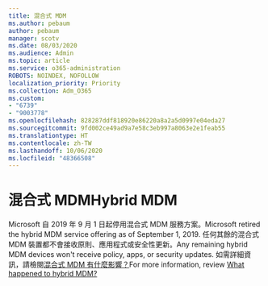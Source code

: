 ```yaml
---
title: 混合式 MDM
ms.author: pebaum
author: pebaum
manager: scotv
ms.date: 08/03/2020
ms.audience: Admin
ms.topic: article
ms.service: o365-administration
ROBOTS: NOINDEX, NOFOLLOW
localization_priority: Priority
ms.collection: Adm_O365
ms.custom:
- "6739"
- "9003778"
ms.openlocfilehash: 828287ddf818920e86220a8a2a5d0997e04eda27
ms.sourcegitcommit: 9fd002ce49ad9a7e58c3eb997a8063e2e1feab55
ms.translationtype: HT
ms.contentlocale: zh-TW
ms.lasthandoff: 10/06/2020
ms.locfileid: "48366508"
---
```

# <a name="hybrid-mdm"></a><span data-ttu-id="f40aa-102">混合式 MDM</span><span class="sxs-lookup"><span data-stu-id="f40aa-102">Hybrid MDM</span></span>

<span data-ttu-id="f40aa-103">Microsoft 自 2019 年 9 月 1 日起停用混合式 MDM 服務方案。</span><span class="sxs-lookup"><span data-stu-id="f40aa-103">Microsoft retired the hybrid MDM service offering as of September 1, 2019.</span></span> <span data-ttu-id="f40aa-104">任何其餘的混合式 MDM 裝置都不會接收原則、應用程式或安全性更新。</span><span class="sxs-lookup"><span data-stu-id="f40aa-104">Any remaining hybrid MDM devices won't receive policy, apps, or security updates.</span></span> <span data-ttu-id="f40aa-105">如需詳細資訊，請檢閱[混合式 MDM 有什麼影響？](https://docs.microsoft.com/configmgr/mdm/understand/what-happened-to-hybrid)</span><span class="sxs-lookup"><span data-stu-id="f40aa-105">For more information, review [What happened to hybrid MDM?](https://docs.microsoft.com/configmgr/mdm/understand/what-happened-to-hybrid)</span></span>